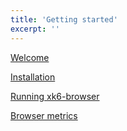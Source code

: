 ```yaml
---
title: 'Getting started'
excerpt: ''
---
```


[Welcome](/javascript-api/xk6-browser/getting-started/welcome/)

[Installation](/javascript-api/xk6-browser/getting-started/installation/)

[Running xk6-browser](/javascript-api/xk6-browser/getting-started/running-xk6-browser/)

[Browser metrics](/javascript-api/xk6-browser/getting-started/browser-metrics/)
